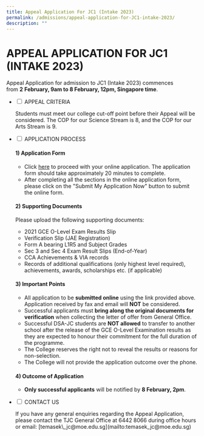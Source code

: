 ```yaml
---
title: Appeal Application For JC1 (Intake 2023)
permalink: /admissions/appeal-application-for-JC1-intake-2023/
description: ""
---
```

# APPEAL APPLICATION FOR JC1 (INTAKE 2023)

Appeal Application for admission to JC1 (Intake 2023) commences from **2** **February, 9am to 8 February, 12pm, Singapore time**.

<ul class="jekyllcodex_accordion">  
  
<li><input id="accordion1" type="checkbox">  
<label for="accordion1">APPEAL CRITERIA</label><div>  
<p>Students must meet our college cut-off point before their Appeal will be considered. The COP for our Science Stream is 8, and the COP for our Arts Stream is 9.</p>  
</div></li>  
  
<li><input id="accordion2" type="checkbox">  
<label for="accordion2">APPLICATION PROCESS</label><div>  
<p> 
	
#### 1) Application Form

*   Click [here](https://jae.tjc.edu.sg/) to proceed with your online application. The application form should take approximately 20 minutes to complete.
*   After completing all the sections in the online application form, please click on the "Submit My Application Now" button to submit the online form.  

#### 2) Supporting Documents 

Please upload the following supporting documents:

*   2021 GCE O-Level Exam Results Slip
*   Verification Slip (JAE Registration)
*   Form A bearing L1R5 and Subject Grades
*   Sec 3 and Sec 4 Exam Result Slips (End-of-Year)
*   CCA Achievements & VIA records
*   Records of additional qualifications (only highest level required), achievements, awards, scholarships etc. (if applicable) 

#### 3) Important Points

*   All application to be **submitted online** using the link provided above. Application received by fax and email will **NOT** be considered.
*   Successful applicants must **bring along the original documents for verification** when collecting the letter of offer from General Office.
*   Successful DSA-JC students are **NOT allowed** to transfer to another school after the release of the GCE O-Level Examination results as they are expected to honour their commitment for the full duration of the programme.
*   The College reserves the right not to reveal the results or reasons for non-selection.
*   The College will not provide the application outcome over the phone.

#### 4) Outcome of Application

*   **Only successful applicants** will be notified by **8 February, 2pm**.</p>  
</div></li>  
  
<li><input id="accordion3" type="checkbox">  
<label for="accordion3">CONTACT US</label><div>  
<p>If you have any general enquiries regarding the Appeal Application, please contact the TJC General Office at 6442 8066 during office hours or email: [temasek\_jc@moe.edu.sg](mailto:temasek_jc@moe.edu.sg)</p>  
</div></li>  
  
</ul>